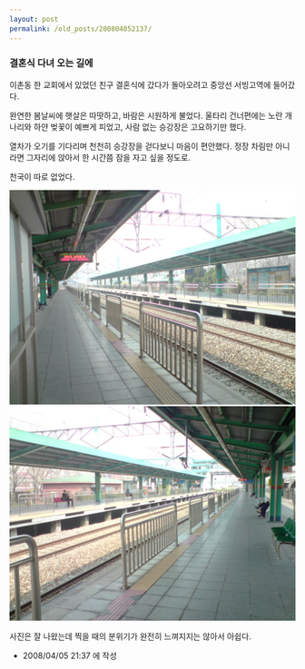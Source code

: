 ```yaml
---
layout: post
permalink: /old_posts/200804052137/
---
```


### 결혼식 다녀 오는 길에


이촌동 한 교회에서 있었던 친구 결혼식에 갔다가 돌아오려고 중앙선 서빙고역에 들어갔다.

완연한 봄날씨에 햇살은 따땃하고, 바람은 시원하게 불었다. 울타리 건너편에는 노란 개나리와 하얀 벚꽃이 예쁘게 피었고, 사람 없는 승강장은 고요하기만 했다.

열차가 오기를 기다리며 천천히 승강장을 걷다보니 마음이 편안했다. 정장 차림만 아니라면 그자리에 앉아서 한 시간쯤 잠을 자고 싶을 정도로.

천국이 따로 없었다.

![c0003499_47f96904b2ff3.jpg](200804052137/c0003499_47f96904b2ff3.jpg)![c0003499_47f9690c2e1fb.jpg](200804052137/c0003499_47f9690c2e1fb.jpg)



사진은 잘 나왔는데 찍을 때의 분위기가 완전히 느껴지지는 않아서 아쉽다.






- 2008/04/05 21:37 에 작성